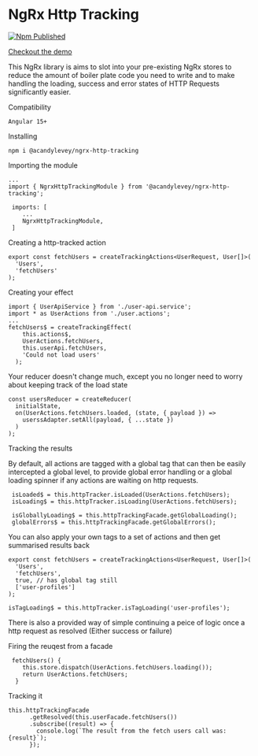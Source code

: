 # NgRx Http Tracking

[![Npm Published](https://github.com/acandylevey/ngrx-http-tracking/actions/workflows/npm-publish.yml/badge.svg)](https://github.com/acandylevey/ngrx-http-tracking/actions/workflows/npm-publish.yml)

[Checkout the demo](https://acandylevey.github.io/ngrx-http-tracking/)

This NgRx library is aims to slot into your pre-existing NgRx stores to reduce the amount of boiler plate code you need to write and to make handling the loading, success and error states of HTTP Requests significantly easier.

Compatibility

```
Angular 15+
```

Installing

```
npm i @acandylevey/ngrx-http-tracking
```

Importing the module

```
...
import { NgrxHttpTrackingModule } from '@acandylevey/ngrx-http-tracking';

 imports: [
    ...
    NgrxHttpTrackingModule,
 ]

```

Creating a http-tracked action

```
export const fetchUsers = createTrackingActions<UserRequest, User[]>(
  'Users',
  'fetchUsers'
);
```

Creating your effect

```
import { UserApiService } from './user-api.service';
import * as UserActions from './user.actions';
...
fetchUsers$ = createTrackingEffect(
    this.actions$,
    UserActions.fetchUsers,
    this.userApi.fetchUsers,
    'Could not load users'
  );
```

Your reducer doesn't change much, except you no longer need to worry about keeping track of the load state

```
const usersReducer = createReducer(
  initialState,
  on(UserActions.fetchUsers.loaded, (state, { payload }) =>
    userssAdapter.setAll(payload, { ...state })
  )
);
```

Tracking the results

By default, all actions are tagged with a global tag that can then be easily intercepted a global level, to provide global error handling or a global loading spinner if any actions are waiting on http requests.

```
 isLoaded$ = this.httpTracker.isLoaded(UserActions.fetchUsers);
 isLoading$ = this.httpTracker.isLoading(UserActions.fetchUsers);

 isGloballyLoading$ = this.httpTrackingFacade.getGlobalLoading();
 globalErrors$ = this.httpTrackingFacade.getGlobalErrors();
```

You can also apply your own tags to a set of actions and then get summarised results back

```
export const fetchUsers = createTrackingActions<UserRequest, User[]>(
  'Users',
  'fetchUsers',
  true, // has global tag still
  ['user-profiles']
);

isTagLoading$ = this.httpTracker.isTagLoading('user-profiles');
```

There is also a provided way of simple continuing a peice of logic once a http request as resolved (Either success or failure)

Firing the reuqest from a facade

```
 fetchUsers() {
    this.store.dispatch(UserActions.fetchUsers.loading());
    return UserActions.fetchUsers;
  }
```

Tracking it

```
this.httpTrackingFacade
      .getResolved(this.userFacade.fetchUsers())
      .subscribe((result) => {
        console.log(`The result from the fetch users call was: {result}`);
      });
```

